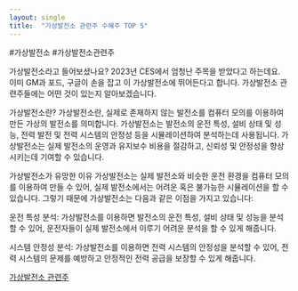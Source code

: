 ```yaml
---
layout: single
title:  "가상발전소 관련주 수혜주 TOP 5"
---
```


#가상발전소 #가상발전소관련주

가상발전소라고 들어보셨나요? 2023년 CES에서 엄청난 주목을 받았다고 하는데요. 이미 GM과 포드, 구글이 손을 잡고 이 가상발전소에 뛰어든다고 합니다. 가상발전소 관련주들에는 어떤 것이 있는지 알아보겠습니다.

가상발전소란?
가상발전소란, 실제로 존재하지 않는 발전소를 컴퓨터 모의를 이용하여 만든 가상의 발전소를 의미합니다. 가상발전소는 발전소의 운전 특성, 설비 상태 및 성능, 전력 발전 및 전력 시스템의 안정성 등을 시뮬레이션하여 분석하는데 사용됩니다. 가상발전소는 실제 발전소의 운영과 유지보수 비용을 절감하고, 신뢰성 및 안정성을 향상시키는데 기여할 수 있습니다.

가상발전소가 유망한 이유
가상발전소는 실제 발전소와 비슷한 운전 환경을 컴퓨터 모의를 이용하여 만들 수 있어, 실제 발전소에서는 어려운 혹은 불가능한 시뮬레이션을 할 수 있습니다. 그렇기 때문에 가상발전소는 다음과 같은 이점을 가지고 있습니다:

운전 특성 분석: 가상발전소를 이용하면 발전소의 운전 특성, 설비 상태 및 성능을 분석할 수 있어, 운전자들이 실제 발전소에서 이루기 어려운 분석을 할 수 있게 해줍니다.

시스템 안정성 분석: 가상발전소를 이용하면 전력 시스템의 안정성을 분석할 수 있어, 전력 시스템의 문제를 예방하고 안정적인 전력 공급을 보장할 수 있게 해줍니다.


[가상발전소 관련주](https://hootgoon.com/%ea%b0%80%ec%83%81%eb%b0%9c%ec%a0%84%ec%86%8c-%ea%b4%80%eb%a0%a8%ec%a3%bc/)
